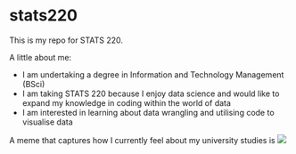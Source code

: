 # stats220
This is my repo for STATS 220. 

A little about me:

- I am undertaking a degree in Information and Technology Management (BSci)
- I am taking STATS 220 because I enjoy data science and would like to expand my knowledge in coding within the world of data
- I am interested in learning about data wrangling and utilising code to visualise data

A meme that captures how I currently feel about my university studies is ![](https://tenor.com/view/jamma-orb-jamma-orb-plankton-cursed-gif-8828974721685493246)
